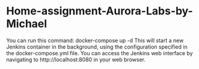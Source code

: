 # Home-assignment-Aurora-Labs-by-Michael
You can run this command:
docker-compose up -d
This will start a new Jenkins container in the background, using the configuration specified in the docker-compose.yml file. 
You can access the Jenkins web interface by navigating to http://localhost:8080 in your web browser.
